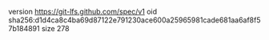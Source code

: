 version https://git-lfs.github.com/spec/v1
oid sha256:d1d4ca8c4ba69d87122e791230ace600a25965981cade681aa6af8f57b184891
size 278
